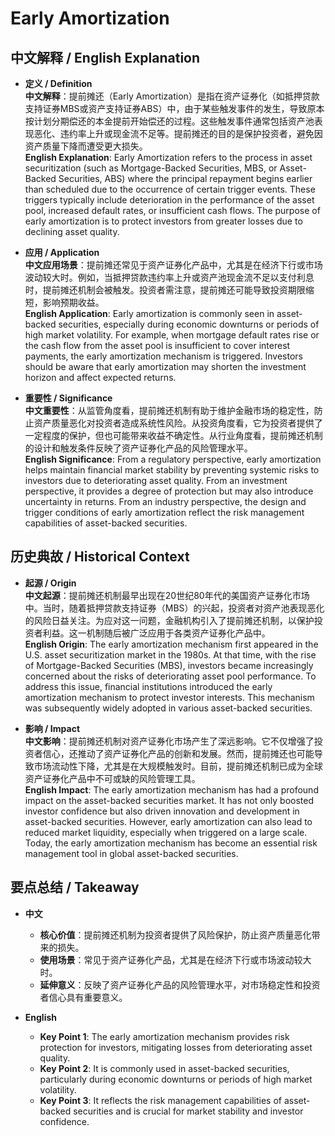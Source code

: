 # Early Amortization

## 中文解释 / English Explanation

* **定义 / Definition**  
  **中文解释**：提前摊还（Early Amortization）是指在资产证券化（如抵押贷款支持证券MBS或资产支持证券ABS）中，由于某些触发事件的发生，导致原本按计划分期偿还的本金提前开始偿还的过程。这些触发事件通常包括资产池表现恶化、违约率上升或现金流不足等。提前摊还的目的是保护投资者，避免因资产质量下降而遭受更大损失。  
  **English Explanation**: Early Amortization refers to the process in asset securitization (such as Mortgage-Backed Securities, MBS, or Asset-Backed Securities, ABS) where the principal repayment begins earlier than scheduled due to the occurrence of certain trigger events. These triggers typically include deterioration in the performance of the asset pool, increased default rates, or insufficient cash flows. The purpose of early amortization is to protect investors from greater losses due to declining asset quality.

* **应用 / Application**  
  **中文应用场景**：提前摊还常见于资产证券化产品中，尤其是在经济下行或市场波动较大时。例如，当抵押贷款违约率上升或资产池现金流不足以支付利息时，提前摊还机制会被触发。投资者需注意，提前摊还可能导致投资期限缩短，影响预期收益。  
  **English Application**: Early amortization is commonly seen in asset-backed securities, especially during economic downturns or periods of high market volatility. For example, when mortgage default rates rise or the cash flow from the asset pool is insufficient to cover interest payments, the early amortization mechanism is triggered. Investors should be aware that early amortization may shorten the investment horizon and affect expected returns.

* **重要性 / Significance**  
  **中文重要性**：从监管角度看，提前摊还机制有助于维护金融市场的稳定性，防止资产质量恶化对投资者造成系统性风险。从投资角度看，它为投资者提供了一定程度的保护，但也可能带来收益不确定性。从行业角度看，提前摊还机制的设计和触发条件反映了资产证券化产品的风险管理水平。  
  **English Significance**: From a regulatory perspective, early amortization helps maintain financial market stability by preventing systemic risks to investors due to deteriorating asset quality. From an investment perspective, it provides a degree of protection but may also introduce uncertainty in returns. From an industry perspective, the design and trigger conditions of early amortization reflect the risk management capabilities of asset-backed securities.

## 历史典故 / Historical Context

* **起源 / Origin**  
  **中文起源**：提前摊还机制最早出现在20世纪80年代的美国资产证券化市场中。当时，随着抵押贷款支持证券（MBS）的兴起，投资者对资产池表现恶化的风险日益关注。为应对这一问题，金融机构引入了提前摊还机制，以保护投资者利益。这一机制随后被广泛应用于各类资产证券化产品中。  
  **English Origin**: The early amortization mechanism first appeared in the U.S. asset securitization market in the 1980s. At that time, with the rise of Mortgage-Backed Securities (MBS), investors became increasingly concerned about the risks of deteriorating asset pool performance. To address this issue, financial institutions introduced the early amortization mechanism to protect investor interests. This mechanism was subsequently widely adopted in various asset-backed securities.

* **影响 / Impact**  
  **中文影响**：提前摊还机制对资产证券化市场产生了深远影响。它不仅增强了投资者信心，还推动了资产证券化产品的创新和发展。然而，提前摊还也可能导致市场流动性下降，尤其是在大规模触发时。目前，提前摊还机制已成为全球资产证券化产品中不可或缺的风险管理工具。  
  **English Impact**: The early amortization mechanism has had a profound impact on the asset-backed securities market. It has not only boosted investor confidence but also driven innovation and development in asset-backed securities. However, early amortization can also lead to reduced market liquidity, especially when triggered on a large scale. Today, the early amortization mechanism has become an essential risk management tool in global asset-backed securities.

## 要点总结 / Takeaway

* **中文**  
  - **核心价值**：提前摊还机制为投资者提供了风险保护，防止资产质量恶化带来的损失。  
  - **使用场景**：常见于资产证券化产品，尤其是在经济下行或市场波动较大时。  
  - **延伸意义**：反映了资产证券化产品的风险管理水平，对市场稳定性和投资者信心具有重要意义。  

* **English**  
  - **Key Point 1**: The early amortization mechanism provides risk protection for investors, mitigating losses from deteriorating asset quality.  
  - **Key Point 2**: It is commonly used in asset-backed securities, particularly during economic downturns or periods of high market volatility.  
  - **Key Point 3**: It reflects the risk management capabilities of asset-backed securities and is crucial for market stability and investor confidence.